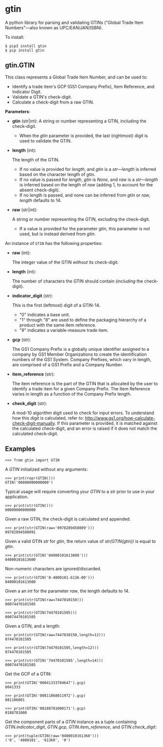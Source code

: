 # gtin

A python library for parsing and validating GTINs ("Global Trade Item Numbers"—also known as UPC/EAN/JAN/ISBN).

To install:

```
$ pip3 install gtin
$ pip install gtin
```

## gtin.GTIN

This class represents a Global Trade Item Number, and can be used to:

- Identify a trade item's GCP (GS1 Company Prefix), Item Reference, and Indicator Digit.
- Validate a GTIN's check-digit.
- Calculate a check-digit from a raw GTIN.

**Parameters**:

- **gtin** (str|int): A string or number representing a GTIN, including the check-digit.

  - When the *gtin* parameter is provided, the last (rightmost) digit is used to validate the GTIN.

- **length** (int):

    The length of the GTIN.

    - If no value is provided for *length*, and *gtin* is a *str*—*length* is inferred based on the character
      length of *gtin*.
    - If no value is passed for *length*, *gtin* is *None*, and *raw* is a *str*—*length* is inferred based
      on the length of *raw* (adding 1, to account for the absent check-digit).
    - If no length is passed, and none can be inferred from *gtin* or *raw*, *length* defaults to 14.

- **raw** (str|int):

    A string or number representing the GTIN, excluding the check-digit.

    - If a value is provided for the parameter *gtin*, this parameter is not used, but is instead derived
      from *gtin*.

An instance of `GTIN` has the following properties:

- **raw** (int):

    The integer value of the GTIN *without* its check-digit.
    
- **length** (int):

    The number of characters the GTIN should contain (*including* the check-digit).

- **indicator_digit** (str):

    This is the first (leftmost) digit of a GTIN-14.

    - "0" indicates a base unit.
    - "1" through "8" are used to define the packaging hierarchy of a product with the same item reference.
    - "9" indicates a variable-measure trade item.

- **gcp** (str):

    The GS1 Company Prefix is a globally unique identifier assigned to a company by GS1 Member Organizations to
    create the identification numbers of the GS1 System. Company Prefixes, which vary in length, are comprised
    of a GS1 Prefix and a Company Number.

- **item_reference** (str):

    The item reference is the part of the GTIN that is allocated by the user to identify a trade item for a
    given Company Prefix. The Item Reference varies in length as a function of the Company Prefix length.

- **check_digit** (str):

    A mod-10 algorithm digit used to check for input errors. To understand how this digit is calculated, refer
    to: http://www.gs1.org/how-calculate-check-digit-manually. If this parameter is provided, it is matched
    against the calculated check-digit, and an error is raised if it does not match the calculated check-digit.

## Examples

```
>>> from gtin import GTIN
```

A *GTIN* initialized without any arguments:

```
>>> print(repr(GTIN()))
GTIN('00000000000000')
```

Typical usage will require converting your *GTIN* to a *str* prior to use in your application.

```
>>> print(str(GTIN()))
00000000000000
```

Given a raw GTIN, the check-digit is calculated and appended.

```
>>> print(str(GTIN(raw='0978289450809')))
09782894508091
```

Given a valid GTIN *str* for *gtin*, the return value of *str(GTIN(gtin))* is equal to *gtin*.

```
>>> print(str(GTIN('04000101613600')))
04000101613600
```

Non-numeric characters are ignored/discarded.

```
>>> print(str(GTIN('0-4000101-6136-00')))
04000101613600
```

Given a an *int* for the parameter *raw*, the length defaults to 14.

```
>>> print(str(GTIN(raw=7447010150)))
00074470101505

>>> print(str(GTIN(74470101505)))
00074470101505
```

Given a GTIN, and a length:

```
>>> print(str(GTIN(raw=7447010150,length=12)))
074470101505

>>> print(str(GTIN(74470101505,length=12)))
074470101505

>>> print(str(GTIN('74470101505',length=14)))
00074470101505

```
Get the GCP of a GTIN:

```
>>> print(GTIN('00041333704647').gcp)
0041333

>>> print(GTIN('00811068011972').gcp)
081106801

>>> print(GTIN('00188781000171').gcp)
0188781000
```

Get the component parts of a *GTIN* instance as a tuple containing
*GTIN.indicator_digit*, *GTIN.gcp*, *GTIN.item_reference*, and *GTIN.check_digit*:

```
>>> print(tuple(GTIN(raw='0400010161360')))
('0', '4000101', '61360', '0')
```
